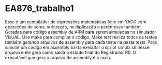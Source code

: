 # EA876_trabalho1
Esse é um compilador de expressões matemáticas feito em YACC com operações de soma, subtração, multiplicação e parênteses também. Geradas para código assembly de ARM para serem simuladas no simulador VisUAL.
Use make para compilar o código. Make test realiza todos os testes também gerando arquivos de assembly para cada teste na pasta tests. Para simular um código em assembly basta executar o script simula.sh nesse arquivo e ele gera como saída o estado final do Registrador R0. O executável que gera o arquivo de assembly é o main.
